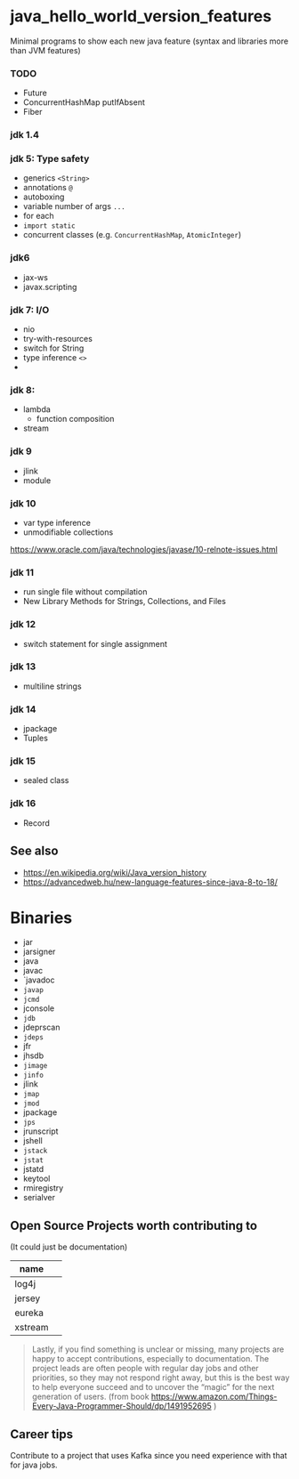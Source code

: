 # java_hello_world_version_features
Minimal programs to show each new java feature (syntax and libraries more than JVM features)

### TODO
* Future
* ConcurrentHashMap putIfAbsent
* Fiber

### jdk 1.4

### jdk 5: Type safety
* generics `<String>`
* annotations `@`
* autoboxing
* variable number of args `...`
* for each
* `import static`
* concurrent classes (e.g. `ConcurrentHashMap`, `AtomicInteger`)

### jdk6
* jax-ws
* javax.scripting

### jdk 7: I/O
* nio
* try-with-resources
* switch for String
* type inference `<>`
* 
### jdk 8: 
* lambda
    * function composition 
* stream

### jdk 9
* jlink
* module

### jdk 10
* var type inference
* unmodifiable collections

https://www.oracle.com/java/technologies/javase/10-relnote-issues.html

### jdk 11
* run single file without compilation
* New Library Methods for Strings, Collections, and Files


### jdk 12
* switch statement for single assignment

### jdk 13
* multiline strings

### jdk 14
* jpackage
* Tuples

### jdk 15
* sealed class

### jdk 16
* Record


## See also
* https://en.wikipedia.org/wiki/Java_version_history
* https://advancedweb.hu/new-language-features-since-java-8-to-18/

# Binaries

* jar
* jarsigner
* java
* javac
* `javadoc
* `javap`
* `jcmd`
* jconsole
* `jdb`
* jdeprscan
* `jdeps`
* jfr
* jhsdb
* `jimage`
* `jinfo`
* jlink
* `jmap`
* `jmod`
* jpackage
* `jps`
* jrunscript
* jshell
* `jstack`
* `jstat`
* jstatd
* keytool
* rmiregistry
* serialver

## Open Source Projects worth contributing to
(It could just be documentation)

| name | |
|-----|----|
| log4j | |
| jersey | |
| eureka | |
| xstream | |


> Lastly, if you find something is unclear or missing, many projects are happy to accept contributions, especially to documentation. The project leads are often people with regular day jobs and other priorities, so they may not respond right away, but this is the best way to help everyone
succeed and to uncover the “magic” for the next generation of users.
 (from book https://www.amazon.com/Things-Every-Java-Programmer-Should/dp/1491952695 )

## Career tips
Contribute to a project that uses Kafka since you need experience with that for java jobs.
